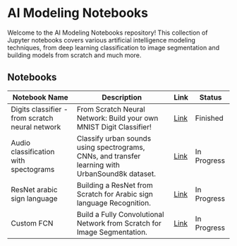 # AI Modeling Notebooks

Welcome to the AI Modeling Notebooks repository! This collection of Jupyter notebooks covers various artificial intelligence modeling techniques, from deep learning classification to image segmentation and building models from scratch and much more.

## Notebooks

| Notebook Name | Description | Link | Status |
| --- | --- | --- | --- |
| Digits classifier - from scratch neural network | From Scratch Neural Network: Build your own MNIST Digit Classifier! | [Link](https://colab.research.google.com/drive/1BUChvOdK_RVkSPUvtlMjkp8Pq22r2fb2?usp=sharing) | Finished |
| Audio classification with spectograms | Classify urban sounds using spectrograms, CNNs, and transfer learning with UrbanSound8k dataset. | [Link](https://colab.research.google.com/drive/1Z9y3wystxpxCrLnJigwO5KWJR9WmSNE8?usp=sharing) | In Progress |
| ResNet arabic sign language | Building a ResNet from Scratch for Arabic sign language Recognition. | [Link](notebooks/from_scratch_neural_network.ipynb) | In Progress |
| Custom FCN | Build a Fully Convolutional Network from Scratch for Image Segmentation. | [Link](notebooks/from_scratch_neural_network.ipynb) | In Progress |


